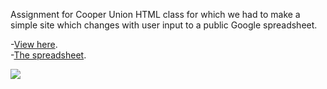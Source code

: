 Assignment for Cooper Union HTML class for which we had to make a simple site which changes with user input to a public Google spreadsheet.

-<a href="http://www.bhildebrand.com/stripey/stripey.html">View here</a>.<br>
-<a href="https://docs.google.com/spreadsheets/d/1Rdq5Kra6xrKIp6scSa5f8QQ8_rAoY7NItlNkBNze1Wc/edit#gid=0">The spreadsheet</a>.

<img src="brenthildebrand.github.io/stripey/images/sample.png">
